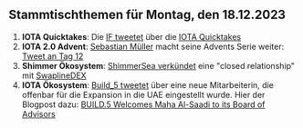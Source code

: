 ## Stammtischthemen für Montag, den 18.12.2023

1. **IOTA Quicktakes**: Die [IF tweetet]() über die [IOTA Quicktakes]()
2. **IOTA 2.0 Advent**: [Sebastian Müller](https://twitter.com/NaitsabesMue) macht seine Advents Serie weiter: [Tweet an Tag 12](https://x.com/NaitsabesMue/status/1734469844026757121?s=20)
3. **Shimmer Ökosystem**: [ShimmerSea verkündet](https://x.com/ShimmerSeaDEX/status/1734475673618841674?s=20) eine "closed relationship" mit [SwaplineDEX](https://twitter.com/SwaplineDEX)
4. **IOTA Ökosystem**: [Build_5 tweetet](https://x.com/build5tech/status/1734453620152881420?s=20) über eine neue Mitarbeiterin, die offenbar für die Expansion in die UAE eingestellt wurde. Hier der Blogpost dazu: [BUILD.5 Welcomes Maha Al-Saadi to its Board of Advisors]()
